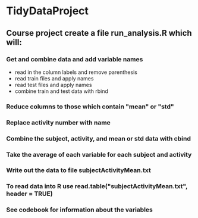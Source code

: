 # TidyDataProject
## Course project create a file run_analysis.R which will:
### Get and combine data and add variable names
* read in the column labels and remove parenthesis
* read train files and apply names
* read test files and apply names
* combine train and test data with rbind

### Reduce columns to those which contain "mean" or "std"

### Replace activity number with name

### Combine the subject, activity, and mean or std data with cbind

### Take the average of each variable for each subject and activity

### Write out the data to file subjectActivityMean.txt

### To read data into R use read.table("subjectActivityMean.txt", header = TRUE)

### See codebook for information about the variables